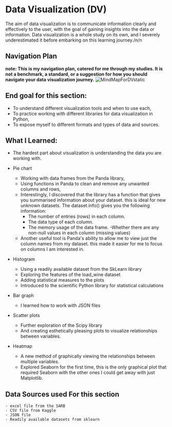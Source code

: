 # Data Visualization (DV)
The aim of data visualization is to communicate information clearly and effectively to the user, with the goal of gaining insights into the data or information.
Data visualization is a whole study on its own, and I severely underestimated it before embarking on this learning journey./n/n

## Navigation Plan
**note: This is my navigation plan, catered for me through my studies. It is not a benchmark, a standard, or a suggestion for how you should navigate your data visualization journey.**
![MindMapForDVstatic](https://github.com/PreciousNosiphoDonkrag/Data-Visualization/assets/153648767/1c6baef3-d1e7-4f07-b68a-5772ad4f679f)

## End goal for this section:
- To understand different visualization tools and when to use each,
- To practice working with different libraries for data visualization in Python,
- To expose myself to different formats and types of data and sources. 

## What I Learned:
* The hardest part about visualization is understanding the data you are working with.
* Pie chart
    - Working with data frames from the Panda library,
    - Using functions in Panda to clean and remove any unwanted columns and rows,
    - Interestingly, I discovered that the library has a function that gives you
      summarised information about your dataset. this is ideal for new unknown           datasets. The dataset.info() gives you the following information:
      - The number of entries (rows) in each column.
      - The data type of each column.
      - The memory usage of the data frame.
      -Whether there are any non-null values in each column (missing values)
  - Another useful tool is Panda's ability to allow me to view just the column         names from my dataset. this made it easier for me to focus on columns I am         interested in.
 
 * Histogram
    - Using a readily available dataset from the SkLearn library
    - Exploring the features of the load_wine dataset
    - Adding statistical measures to the plots
    - Introduced to the scientific Python library for statistical calculations
    
 * Bar graph
    - I learned how to work with JSON files
   
* Scatter plots
  - Further exploration of the Scipy library
  - And creating esthetically pleasing plots to visualize relationships between        variables.
 
* Heatmap
  - A new method of graphically viewing the relationships between multiple              variables.
  - Explored Seaborn for the first time, this is the only graphical plot that            required Seaborn with the other ones I could get away with just Matplotlib.
  
## Data Sources used For this section
    - excel file from the SARB
    - CSV file from Kaggle
    - JSON file
    - Readily available datasets from sklearn
